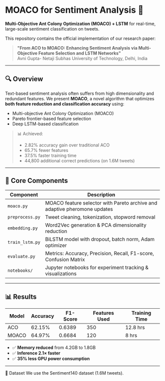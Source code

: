 # MOACO for Sentiment Analysis 🚀
**Multi-Objective Ant Colony Optimization (MOACO) + LSTM** for real-time, large-scale sentiment classification on tweets.

This repository contains the official implementation of our research paper:

> **"From ACO to MOACO: Enhancing Sentiment Analysis via Multi-Objective Feature Selection and LSTM Networks"**  
> Avni Gupta-  Netaji Subhas University of Technology, Delhi, India  
---

## 🔍 Overview

Text-based sentiment analysis often suffers from high dimensionality and redundant features. We present **MOACO**, a novel algorithm that optimizes **both feature reduction and classification accuracy** using:

- Multi-objective Ant Colony Optimization (MOACO)
- Pareto frontier-based feature selection
- Deep LSTM-based classification

> 📊 Achieved:
> - 2.82% accuracy gain over traditional ACO
> - 65.7% fewer features
> - 37.5% faster training time
> - 44,800 additional correct predictions (on 1.6M tweets)

---

## 🧠 Core Components

| Component        | Description |
|------------------|-------------|
| `moaco.py`       | MOACO feature selector with Pareto archive and adaptive pheromone updates |
| `preprocess.py`  | Tweet cleaning, tokenization, stopword removal |
| `embedding.py`   | Word2Vec generation & PCA dimensionality reduction |
| `train_lstm.py`  | BiLSTM model with dropout, batch norm, Adam optimizer |
| `evaluate.py`    | Metrics: Accuracy, Precision, Recall, F1-score, Confusion Matrix |
| `notebooks/`     | Jupyter notebooks for experiment tracking & visualizations |

---
## 📊 Results

| Model | Accuracy | F1-Score | Features Used | Training Time |
|-------|----------|----------|----------------|----------------|
| ACO   | 62.15%   | 0.6389   | 350            | 12.8 hrs       |
| MOACO | 64.97%   | 0.6684   | 120            | 8 hrs          |

- ✅ **Memory reduced** from 4.2GB to 1.8GB
- ✅ **Inference 2.1× faster**
- ✅ **35% less GPU power consumption**

---
📂 Dataset
We use the Sentiment140 dataset (1.6M tweets).


